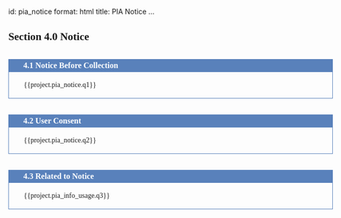 id: pia_notice
format: html
title: PIA Notice
...

<style>

  h2 {
    font-family: TimesNewRoman, Times, serif;
    display: block;
    font-size: 16pt;
    font-weight: bold;
    text-decoration: none;
  }

  .dos-pta-form {
    font-family: TimesNewRoman, Times, serif;
    width: 650px;
    margin: auto;
  }

  .dos-pta-form h2 {
    font-size: 12pt;
    font-family: TimesNewRoman, Times, serif;
    background-color: rgb(89, 129, 187);
    padding: 4px 30px 4px 30px;
    color: white;
    font-weight: bold;
    margin: 0px 0px 0px 0px;
    margin-top: 2em;
  }

  .dos-pta-form .cell-full {
    border-left: 1px solid rgb(89, 129, 187);
    border-right: 1px solid rgb(89, 129, 187);
    border-bottom: 1px solid rgb(89, 129, 187);padding: 4px 30px 4px 30px;
    font-family: TimesNewRoman, Times, serif;
  }

  .dos-pta-form .cell-left {
    border-left: 1px solid rgb(89, 129, 187);
    border-bottom: 1px solid rgb(89, 129, 187);
    padding: 4px 30px 4px 30px;
    width: 49.5%;
    display: table-cell;
    height: 100%;
  }

  .dos-pta-form .cell-right {
    border-left: 1px solid rgb(89, 129, 187);
    border-right: 1px solid rgb(89, 129, 187);
    border-bottom: 1px solid rgb(89, 129, 187);
    padding: 4px 30px 4px 30px;
    width: 49.5%;
    display: table-cell;
    height: 100%;
    vertical-align: top;
  }

</style>

<div>
  <h2>Section 4.0 Notice</h2>
</div>

<div class="dos-pta-form">

  <h2>4.1 Notice Before Collection</h2>
  <div class="cell-full">
    <p>{{project.pia_notice.q1}}</p>
  </div>

  <h2>4.2 User Consent</h2>
  <div class="cell-full">
    <p>{{project.pia_notice.q2}}</p>
  </div>


  <h2>4.3 Related to Notice</h2>
  <div class="cell-full">
    <p>{{project.pia_info_usage.q3}}</p>
  </div>
 
</div>
